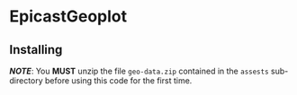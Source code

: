 # EpicastGeoplot

## Installing

***NOTE***: You **MUST** unzip the file `geo-data.zip` contained in the `assests` sub-directory before using this code for the first time.